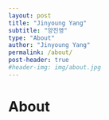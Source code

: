 ```yaml
---
layout: post
title: "Jinyoung Yang"
subtitle: "양진영"
type: "About"
author: "Jinyoung Yang"
permalink: /about/
post-header: true
#header-img: img/about.jpg
---
```


# About
